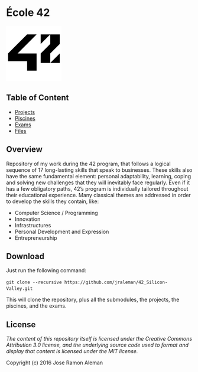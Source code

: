 # École 42

![42 Logo](files/resources/42-logo.png)

## Table of Content

* [Projects](projects/)
* [Piscines](piscines/)
* [Exams](exams/)
* [Files](files/)

## Overview

Repository of my work during the 42 program, that follows a logical sequence of
17 long-lasting skills that speak to businesses. These skills also have the same
fundamental element: personal adaptability, learning, coping and solving new
challenges that they will inevitably face regularly. Even if it has a few
obligatory paths, 42’s program is individually tailored throughout their
educational experience. Many classical themes are addressed in order to develop
the skills they contain, like:

* Computer Science / Programming
* Innovation
* Infrastructures
* Personal Development and Expression
* Entrepreneurship

## Download

Just run the following command:

`git clone --recursive https://github.com/jraleman/42_Silicon-Valley.git`

This will clone the repository, plus all the submodules,
the projects, the piscines, and the exams.

## License

*The content of this repository itself is licensed under the Creative Commons
Attribution 3.0 license, and the underlying source code used to format and
display that content is licensed under the MIT license.*

Copyright (c) 2016 Jose Ramon Aleman
